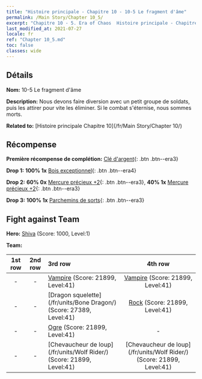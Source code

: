 ```yaml
---
title: "Histoire principale - Chapitre 10 - 10-5 Le fragment d'âme"
permalink: /Main Story/Chapter 10_5/
excerpt: "Chapitre 10 - 5. Era of Chaos  Histoire principale - Chapitre 10_5. 10-5 Le fragment d'âme"
last_modified_at: 2021-07-27
locale: fr
ref: "Chapter 10_5.md"
toc: false
classes: wide
---
```


## Détails

 **Nom:** 10-5 Le fragment d'âme

 **Description:** Nous devons faire diversion avec un petit groupe de soldats, puis les attirer pour vite les éliminer. Si le combat s'éternise, nous sommes morts.

 **Related to:** [Histoire principale Chapitre 10](/fr/Main Story/Chapter 10/)

## Récompense

 **Première récompense de complétion:** [Clé d'argent](/ItemsFR/con_693/){: .btn .btn--era3}

 **Drop 1:** **100% 1x** [Bois exceptionnel](/ItemsFR/mat_34/){: .btn .btn--era4}

 **Drop 2:** **60% 0x** [Mercure précieux +2](/ItemsFR/mat_28/){: .btn .btn--era3}, **40% 1x** [Mercure précieux +2](/ItemsFR/mat_28/){: .btn .btn--era3}

 **Drop 3:** **100% 1x** [Parchemins de sorts](/ItemsFR/con_694/){: .btn .btn--era3}


## Fight against Team
 **Hero:** [Shiva](/fr/heroes/Shiva/) (Score: 1000, Level:1)

 **Team:**


  | 1st row | 2nd row | 3rd row | 4th row |
  |:----:|:----:|:----|:----:|
  | - | - | [Vampire](/fr/units/Vampire/) (Score: 21899, Level:41)  | [Vampire](/fr/units/Vampire/) (Score: 21899, Level:41)  |
  | - | - | [Dragon squelette](/fr/units/Bone Dragon/) (Score: 27389, Level:41)  | [Rock](/fr/units/Roc/) (Score: 21899, Level:41)  |
  | - | - | [Ogre](/fr/units/Ogre/) (Score: 21899, Level:41)  | - |
  | - | - | [Chevaucheur de loup](/fr/units/Wolf Rider/) (Score: 21899, Level:41)  | [Chevaucheur de loup](/fr/units/Wolf Rider/) (Score: 21899, Level:41)  |


